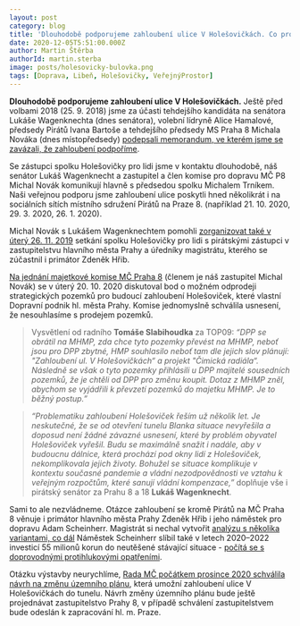 ```yaml
---
layout: post
category: blog
title: 'Dlouhodobě podporujeme zahloubení ulice V Holešovičkách. Co pro to děláme?'
date: 2020-12-05T5:51:00.000Z
author: Martin Štěrba
authorId: martin.sterba
image: posts/holesovicky-bulovka.png
tags: [Doprava, Libeň, Holešovičky, VeřejnýProstor]
---
```


**Dlouhodobě podporujeme zahloubení ulice V Holešovičkách.** Ještě před volbami 2018 (25. 9. 2018) jsme za účasti tehdejšího kandidáta na senátora Lukáše Wagenknechta (dnes senátora), volební lídryně Alice Hamalové, předsedy Pirátů Ivana Bartoše a tehdejšího předsedy MS Praha 8 Michala Nováka (dnes místopředsedy) [podepsali memorandum, ve kterém jsme se zavázali, že zahloubení podpoříme](https://www.facebook.com/piratipraha8/photos/a.158415444876485/252992888752073/).

Se zástupci spolku Holešovičky pro lidi jsme v kontaktu dlouhodobě, náš senátor Lukáš Wagenknecht a zastupitel a člen komise pro dopravu MČ P8 Michal Novák komunikují hlavně s předsedou spolku Michalem Trníkem. Naši veřejnou podporu jsme zahloubení ulice poskytli hned několikrát i na sociálních sítích místního sdružení Pirátů na Praze 8. (například 21. 10. 2020, 29. 3. 2020, 26. 1. 2020).

Michal Novák s Lukášem Wagenknechtem pomohli [zorganizovat také v úterý 26. 11. 2019](https://www.facebook.com/Holesovickyprolidi/photos/725000901324850) setkání spolku Holešovičky pro lidi s pirátskými zástupci v zastupitelstvu hlavního města Prahy a úředníky magistrátu, kterého se zúčastnil i primátor Zdeněk Hřib.

[Na jednání majetkové komise MČ Praha 8](https://www.praha8.cz/file/vxT/KOM-EMO-20-10-2020-zapis.pdf) (členem je náš zastupitel Michal Novák) se v úterý 20. 10. 2020 diskutoval bod o možném odprodeji strategických pozemků pro budoucí zahloubení Holešoviček, které vlastní Dopravní podnik hl. města Prahy. Komise jednomyslně schválila usnesení, že nesouhlasíme s prodejem pozemků. 

> Vysvětlení od radního **Tomáše Slabihoudka** za TOP09: *“DPP se obrátil na MHMP, zda chce tyto pozemky převést na MHMP, neboť jsou pro DPP zbytné, HMP souhlasilo neboť tam dle jejich slov plánují: "Zahloubení ul. V Holešovičkách“ a projekt "Čimická radiála“. Následně se však o tyto pozemky přihlásili u DPP majitelé sousedních pozemků, že je chtěli od DPP pro změnu koupit. Dotaz z MHMP zněl, abychom se vyjádřili k převzetí pozemků do majetku MHMP. Je to běžný postup.”*

> *“Problematiku zahloubení Holešoviček řeším už několik let. Je neskutečné, že se od  otevření tunelu Blanka situace nevyřešila a doposud není žádné závazné usnesení, které by problém obyvatel Holešoviček vyřešil. Budu se maximálně snažit i nadále, aby v budoucnu dálnice, která prochází pod okny lidí z Holešoviček, nekomplikovala jejich životy. Bohužel se situace komplikuje v kontextu současné pandemie a vládní nezodpovědnosti ve vztahu k veřejným rozpočtům, které sanují vládní kompenzace,”* doplňuje vše i pirátský senátor za Prahu 8 a 18 **Lukáš Wagenknecht**.

Sami to ale nezvládneme. Otázce zahloubení se kromě Pirátů na MČ Praha 8 věnuje i primátor hlavního města Prahy Zdeněk Hřib i jeho náměstek pro dopravu Adam Scheinherr. Magistrát si nechal vytvořit [analýzu s několika variantami, co dál](https://www.blesk.cz/clanek/regiony-praha-praha-zpravy/607306/zahloubeni-pretezovane-ulice-v-holesovickach-praha-posoudi-ruzne-varianty.html) Náměstek Scheinherr slíbil také v letech 2020–2022 investicí 55 milionů korun do neutěšené stávající situace - [počítá se s doprovodnými protihlukovými opatřeními](https://prazsky.denik.cz/zpravy_region/spolek-holesovicky-pro-lidi-zaloba-tunel-blanka-kolaudace-magistrat-praha.html). 

Otázku výstavby neurychlíme, [Rada MČ počátkem prosince 2020 schválila návrh na změnu územního plánu](https://www.praha8.cz/Praha-8-chce-zmenit-uzemni-plan-kvuli-tunelu-V-Holesovickach-1.html), která umožní zahloubení ulice V Holešovičkách do tunelu. Návrh změny územního plánu bude ještě projednávat zastupitelstvo Prahy 8, v případě schválení zastupitelstvem bude odeslán k zapracování hl. m. Praze.
